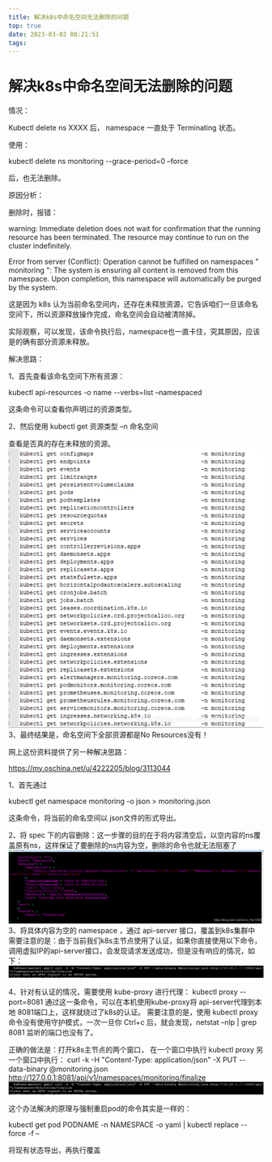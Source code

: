 ```yaml
---
title: 解决k8s中命名空间无法删除的问题
top: true
date: 2023-03-02 08:21:51
tags:
---
```


# 解决k8s中命名空间无法删除的问题

情况：

Kubectl delete ns XXXX 后， namespace 一直处于 Terminating 状态。

使用：

kubectl delete ns monitoring --grace-period=0 –force

后，也无法删除。



原因分析：

删除时，报错：

warning: Immediate deletion does not wait for confirmation that the running resource has been terminated. The resource may continue to run on the cluster indefinitely.

Error from server (Conflict): Operation cannot be fulfilled on namespaces " monitoring ": The system is ensuring all content is removed from this namespace.  Upon completion, this namespace will automatically be purged by the system.



这是因为 k8s 认为当前命名空间内，还存在未释放资源，它告诉咱们一旦该命名空间下，所以资源释放操作完成，命名空间会自动被清除掉。

实际观察，可以发现，该命令执行后，namespace也一直卡住，究其原因，应该是的确有部分资源未释放。



解决思路：

1、首先查看该命名空间下所有资源：

kubectl api-resources -o name --verbs=list –namespaced

这条命令可以查看你声明过的资源类型。

2、然后使用 kubectl get 资源类型 –n 命名空间

查看是否真的存在未释放的资源。
![img.png](imgs/img.png)
3、最终结果是，命名空间下全部资源都是No Resources没有！



网上这份资料提供了另一种解决思路：

https://my.oschina.net/u/4222205/blog/3113044

1、首先通过

kubectl get namespace monitoring -o json > monitoring.json

这条命令，将当前的命名空间以 json文件的形式导出。

2、将 spec 下的内容删除：这一步骤的目的在于将内容清空后，以空内容的ns覆盖原有ns，这样保证了要删除的ns内容为空，删除的命令也就无法阻塞了
![img_1.png](imgs/img_1.png)
3、将具体内容为空的 namespace ，通过 api-server 接口，覆盖到k8s集群中
需要注意的是：由于当前我们k8s主节点使用了认证，如果你直接使用以下命令，调用虚拟IP的api-server接口，会发现请求发送成功，但是没有响应的情况，如下：
![img_2.png](imgs/img_2.png)

4、针对有认证的情况，需要使用 kube-proxy 进行代理：
kubectl proxy --port=8081
通过这一条命令，可以在本机使用kube-proxy将 api-server代理到本地 8081端口上，这样就绕过了k8s的认证。
需要注意的是，使用 kubectl proxy 命令没有使用守护模式，一次一旦你 Ctrl+c 后，就会发现，netstat –nlp | grep 8081 监听的端口也没有了。

正确的做法是：打开k8s主节点的两个窗口，
在一个窗口中执行 kubectl proxy
另一个窗口中执行：
curl -k -H "Content-Type: application/json" -X PUT --data-binary @monitoring.json http://127.0.0.1:8081/api/v1/namespaces/monitoring/finalize
![img_3.png](imgs/img_3.png)



这个办法解决的原理与强制重启pod的命令其实是一样的：

kubectl get pod PODNAME -n NAMESPACE -o yaml | kubectl replace --force -f –

将现有状态导出，再执行覆盖